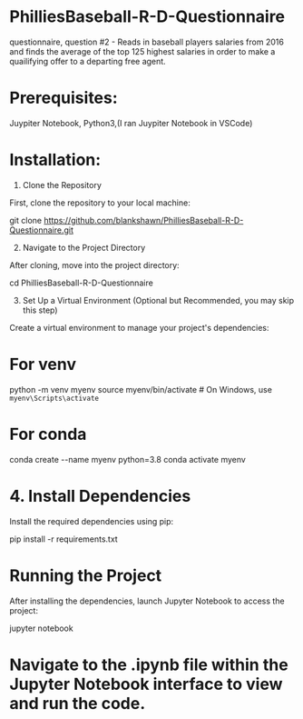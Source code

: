 # PhilliesBaseball-R-D-Questionnaire
questionnaire, question #2 - Reads in baseball players salaries from 2016 and finds the average of the top 125 highest salaries in order to make a quailifying offer to a departing free agent. 

# Prerequisites:

Juypiter Notebook, Python3,(I ran Juypiter Notebook in VSCode)


# Installation: 

1. Clone the Repository

First, clone the repository to your local machine:

git clone https://github.com/blankshawn/PhilliesBaseball-R-D-Questionnaire.git

2. Navigate to the Project Directory

After cloning, move into the project directory:

cd PhilliesBaseball-R-D-Questionnaire

3. Set Up a Virtual Environment (Optional but Recommended, you may skip this step)

Create a virtual environment to manage your project's dependencies:

# For venv
python -m venv myenv
source myenv/bin/activate  # On Windows, use `myenv\Scripts\activate`

# For conda
conda create --name myenv python=3.8
conda activate myenv

# 4. Install Dependencies

Install the required dependencies using pip:

pip install -r requirements.txt

# Running the Project

After installing the dependencies, launch Jupyter Notebook to access the project:

jupyter notebook

# Navigate to the .ipynb file within the Jupyter Notebook interface to view and run the code.